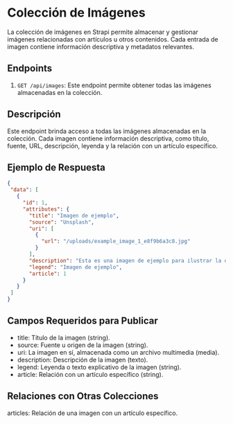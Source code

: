 # Colección de Imágenes

La colección de imágenes en Strapi permite almacenar y gestionar imágenes relacionadas con artículos u otros contenidos. Cada entrada de imagen contiene información descriptiva y metadatos relevantes.

## Endpoints

1. `GET /api/images`: Este endpoint permite obtener todas las imágenes almacenadas en la colección.

## Descripción

Este endpoint brinda acceso a todas las imágenes almacenadas en la colección. Cada imagen contiene información descriptiva, como título, fuente, URL, descripción, leyenda y la relación con un artículo específico.

## Ejemplo de Respuesta

```json
{
 "data": [
   {
     "id": 1,
     "attributes": {
       "title": "Imagen de ejemplo",
       "source": "Unsplash",
       "uri": [
         {
           "url": "/uploads/example_image_1_e8f9b6a3c8.jpg"
         }
       ],
       "description": "Esta es una imagen de ejemplo para ilustrar la documentación.",
       "legend": "Imagen de ejemplo",
       "article": 1
     }
   }
 ]
}
```

## Campos Requeridos para Publicar

- title: Título de la imagen (string).
- source: Fuente u origen de la imagen (string).
- uri: La imagen en sí, almacenada como un archivo multimedia (media).
- description: Descripción de la imagen (texto).
- legend: Leyenda o texto explicativo de la imagen (string).
- article: Relación con un artículo específico (string).

## Relaciones con Otras Colecciones

articles: Relación de una imagen con un artículo específico.
